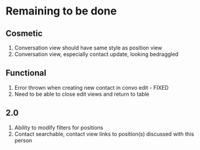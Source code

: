 # Remaining to be done

## Cosmetic
1. Conversation view should have same style as position view
1. Conversation view, especially contact update, looking bedraggled

## Functional
1. Error thrown when creating new contact in convo edit - FIXED
1. Need to be able to close edit views and return to table

## 2.0
1. Ability to modify filters for positions
1. Contact searchable, contact view links to position(s) discussed with this person

